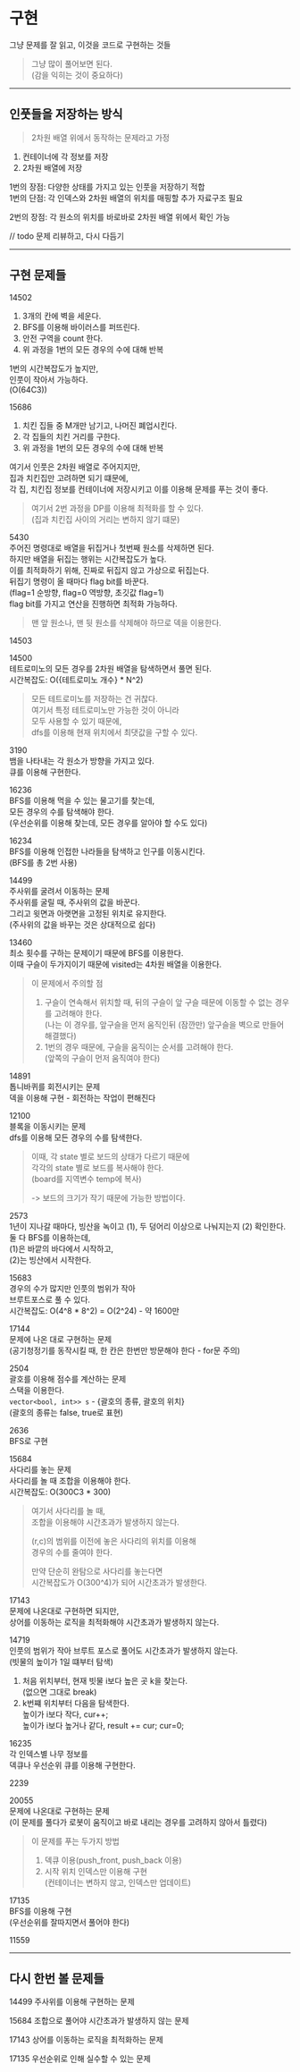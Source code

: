 # 구현

그냥 문제를 잘 읽고, 이것을 코드로 구현하는 것들

> 그냥 많이 풀어보면 된다.  
> (감을 익히는 것이 중요하다)

---

## 인풋들을 저장하는 방식

> 2차원 배열 위에서 동작하는 문제라고 가정

1. 컨테이너에 각 정보를 저장
2. 2차원 배열에 저장

1번의 장점: 다양한 상태를 가지고 있는 인풋을 저장하기 적합  
1번의 단점: 각 인덱스와 2차원 배열의 위치를 매핑할 추가 자료구조 필요

2번의 장점: 각 원소의 위치를 바로바로 2차원 배열 위에서 확인 가능

// todo 문제 리뷰하고, 다시 다듬기

---

## 구현 문제들

14502  
1. 3개의 칸에 벽을 세운다.
2. BFS를 이용해 바이러스를 퍼뜨린다.
3. 안전 구역을 count 한다.
4. 위 과정을 1번의 모든 경우의 수에 대해 반복

1번의 시간복잡도가 높지만,  
인풋이 작아서 가능하다.  
(O(64C3))

15686  
1. 치킨 집들 중 M개만 남기고, 나머진 폐업시킨다.
2. 각 집들의 치킨 거리를 구한다.
3. 위 과정을 1번의 모든 경우의 수에 대해 반복

여기서 인풋은 2차원 배열로 주어지지만,  
집과 치킨집만 고려하면 되기 떄문에,  
각 집, 치킨집 정보를 컨테이너에 저장시키고 이를 이용해 문제를 푸는 것이 좋다.

> 여기서 2번 과정을 DP를 이용해 최적화를 할 수 있다.  
> (집과 치킨집 사이의 거리는 변하지 않기 떄문)

5430  
주어진 명령대로 배열을 뒤집거나 첫번째 원소를 삭제하면 된다.  
하지만 배열을 뒤집는 행위는 시간복잡도가 높다.  
이를 최적화하기 위해, 진짜로 뒤집지 않고 가상으로 뒤집는다.  
뒤집기 명령이 올 때마다 flag bit를 바꾼다.  
(flag=1 순방향, flag=0 역방향, 초깃값 flag=1)  
flag bit를 가지고 연산을 진행하면 최적화 가능하다.

> 맨 앞 원소나, 맨 뒷 원소를 삭제해야 하므로 덱을 이용한다.

14503

14500  
테트로미노의 모든 경우를 2차원 배열을 탐색하면서 풀면 된다.  
시간복잡도: O({테트로미노 개수} * N^2)

> 모든 테트로미노를 저장하는 건 귀찮다.  
> 여기서 특정 테트로미노만 가능한 것이 아니라  
> 모두 사용할 수 있기 때문에,  
> dfs를 이용해 현재 위치에서 최댓값을 구할 수 있다.

3190  
뱀을 나타내는 각 원소가 방향을 가지고 있다.  
큐를 이용해 구현한다.

16236  
BFS를 이용해 먹을 수 있는 물고기를 찾는데,  
모든 경우의 수를 탐색해야 한다.  
(우선순위를 이용해 찾는데, 모든 경우를 알아야 할 수도 있다)

16234  
BFS를 이용해 인접한 나라들을 탐색하고 인구를 이동시킨다.  
(BFS를 총 2번 사용)

14499  
주사위를 굴려서 이동하는 문제  
주사위를 굴릴 때, 주사위의 값을 바꾼다.  
그리고 윗면과 아랫면을 고정된 위치로 유지한다.  
(주사위의 값을 바꾸는 것은 상대적으로 쉽다)

13460  
최소 횟수를 구하는 문제이기 때문에 BFS를 이용한다.  
이때 구슬이 두가지이기 때문에 visited는 4차원 배열을 이용한다.  

> 이 문제에서 주의할 점  
> 1. 구슬이 연속해서 위치할 때, 뒤의 구슬이 앞 구슬 때문에 이동할 수 없는 경우를 고려해야 한다.  
>    (나는 이 경우를, 앞구슬을 먼저 움직인뒤 (잠깐만) 앞구슬을 벽으로 만들어 해결했다)
> 2. 1번의 경우 때문에, 구슬을 움직이는 순서를 고려해야 한다.  
>    (앞쪽의 구슬이 먼저 움직여야 한다)

14891  
톱니바퀴를 회전시키는 문제  
덱을 이용해 구현 - 회전하는 작업이 편해진다

12100  
블록을 이동시키는 문제  
dfs를 이용해 모든 경우의 수를 탐색한다.  

> 이때, 각 state 별로 보드의 상태가 다르기 때문에  
> 각각의 state 별로 보드를 복사해야 한다.  
> (board를 지역변수 temp에 복사)  
> 
> -> 보드의 크기가 작기 때문에 가능한 방법이다.

2573  
1년이 지나갈 때마다, 빙산을 녹이고 (1), 두 덩어리 이상으로 나눠지는지 (2) 확인한다.  
둘 다 BFS를 이용하는데,  
(1)은 바깥의 바다에서 시작하고,  
(2)는 빙산에서 시작한다.

15683  
경우의 수가 많지만 인풋의 범위가 작아  
브루트포스로 풀 수 있다.  
시간복잡도: O(4^8 * 8^2) = O(2^24) - 약 1600만

17144  
문제에 나온 대로 구현하는 문제  
(공기청정기를 동작시킬 때, 한 칸은 한번만 방문해야 한다 - for문 주의)

2504  
괄호를 이용해 점수를 계산하는 문제  
스택을 이용한다.  
`vector<bool, int>> s` - {괄호의 종류, 괄호의 위치}  
(괄호의 종류는 false, true로 표현)

2636  
BFS로 구현

15684  
사다리를 놓는 문제  
사다리를 놀 때 조합을 이용해야 한다.  
시간복잡도: O(300C3 * 300)

> 여기서 사다리를 놀 때,  
> 조합을 이용해야 시간초과가 발생하지 않는다.
> 
> (r,c)의 범위를 이전에 놓은 사다리의 위치를 이용해  
> 경우의 수를 줄여야 한다.
> 
> 만약 단순히 완탐으로 사다리를 놓는다면  
> 시간복잡도가 O(300^4)가 되어 시간초과가 발생한다.

17143  
문제에 나온대로 구현하면 되지만,  
상어를 이동하는 로직을 최적화해야 시간초과가 발생하지 않는다.

14719  
인풋의 범위가 작아 브루트 포스로 풀어도 시간초과가 발생하지 않는다.  
(빗물의 높이가 1일 떄부터 탐색)
1. 처음 위치부터, 현재 빗물 i보다 높은 곳 k을 찾는다.  
   (없으면 그대로 break)
2. k번쨰 위치부터 다음을 탐색한다.  
   높이가 i보다 작다, cur++;  
   높이가 i보다 높거나 같다, result += cur; cur=0;

16235  
각 인덱스별 나무 정보를  
덱큐나 우선순위 큐를 이용해 구현한다.

2239

20055  
문제에 나온대로 구현하는 문제  
(이 문제를 풀다가 로봇이 움직이고 바로 내리는 경우를 고려하지 않아서 틀렸다)

> 이 문제를 푸는 두가지 방법
> 1. 덱큐 이용(push_front, push_back 이용)
> 2. 시작 위치 인덱스만 이용해 구현  
>    (컨테이너는 변하지 않고, 인덱스만 업데이트)

17135  
BFS를 이용해 구현  
(우선순위를 잘따지면서 풀어야 한다)

11559

---

## 다시 한번 볼 문제들

14499 주사위를 이용해 구현하는 문제

15684 조합으로 풀어야 시간초과가 발생하지 않는 문제

17143 상어를 이동하는 로직을 최적화하는 문제

17135 우선순위로 인해 실수할 수 있는 문제